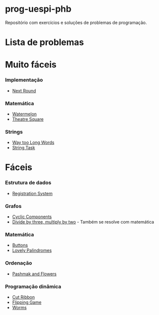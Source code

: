# prog-uespi-phb
Repositório com exercícios e soluções de problemas de programação.

# Lista de problemas
# Muito fáceis
### Implementação
* [Next Round](http://codeforces.com/problemset/problem/158/A)

### Matemática
* [Watermelon](http://codeforces.com/problemset/problem/4/A)
* [Theatre Square](http://codeforces.com/problemset/problem/1/A)

### Strings
* [Way too Long Words](http://codeforces.com/problemset/problem/71/A)
* [String Task](http://codeforces.com/problemset/problem/118/A)

# Fáceis
### Estrutura de dados
* [Registration System](http://codeforces.com/problemset/problem/4/C)

### Grafos
* [Cyclic Components](http://codeforces.com/problemset/problem/977/E)
* [Divide by three, multiply by two](http://codeforces.com/problemset/problem/977/D) - Também se resolve com matemática

### Matemática
* [Buttons](http://codeforces.com/problemset/problem/268/B)
* [Lovely Palindromes](http://codeforces.com/problemset/problem/688/B)

### Ordenação
* [Pashmak and Flowers](http://codeforces.com/problemset/problem/459/B)

### Programação dinâmica
* [Cut Ribbon](http://codeforces.com/problemset/problem/189/A)
* [Flipping Game](http://codeforces.com/problemset/problem/327/A)
* [Worms](http://codeforces.com/problemset/problem/474/B)

